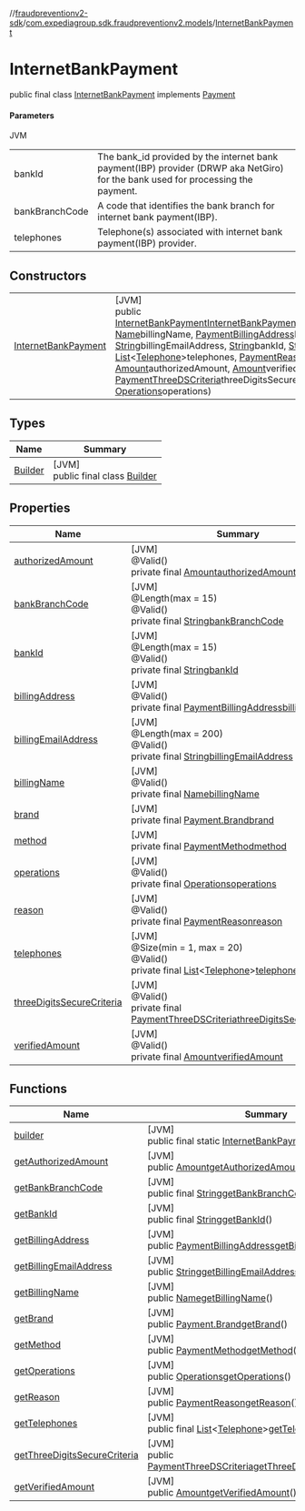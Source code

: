 //[fraudpreventionv2-sdk](../../../index.md)/[com.expediagroup.sdk.fraudpreventionv2.models](../index.md)/[InternetBankPayment](index.md)

# InternetBankPayment

public final class [InternetBankPayment](index.md) implements [Payment](../-payment/index.md)

#### Parameters

JVM

| | |
|---|---|
| bankId | The bank_id provided by the internet bank payment(IBP) provider (DRWP aka NetGiro) for the bank used for processing the payment. |
| bankBranchCode | A code that identifies the bank branch for internet bank payment(IBP). |
| telephones | Telephone(s) associated with internet bank payment(IBP) provider. |

## Constructors

| | |
|---|---|
| [InternetBankPayment](-internet-bank-payment.md) | [JVM]<br>public [InternetBankPayment](index.md)[InternetBankPayment](-internet-bank-payment.md)([Payment.Brand](../-payment/-brand/index.md)brand, [Name](../-name/index.md)billingName, [PaymentBillingAddress](../-payment-billing-address/index.md)billingAddress, [String](https://docs.oracle.com/javase/8/docs/api/java/lang/String.html)billingEmailAddress, [String](https://docs.oracle.com/javase/8/docs/api/java/lang/String.html)bankId, [String](https://docs.oracle.com/javase/8/docs/api/java/lang/String.html)bankBranchCode, [List](https://docs.oracle.com/javase/8/docs/api/java/util/List.html)&lt;[Telephone](../-telephone/index.md)&gt;telephones, [PaymentReason](../-payment-reason/index.md)reason, [Amount](../-amount/index.md)authorizedAmount, [Amount](../-amount/index.md)verifiedAmount, [PaymentThreeDSCriteria](../-payment-three-d-s-criteria/index.md)threeDigitsSecureCriteria, [Operations](../-operations/index.md)operations) |

## Types

| Name | Summary |
|---|---|
| [Builder](-builder/index.md) | [JVM]<br>public final class [Builder](-builder/index.md) |

## Properties

| Name | Summary |
|---|---|
| [authorizedAmount](index.md#1903244327%2FProperties%2F-173342751) | [JVM]<br>@Valid()<br>private final [Amount](../-amount/index.md)[authorizedAmount](index.md#1903244327%2FProperties%2F-173342751) |
| [bankBranchCode](index.md#1886083631%2FProperties%2F-173342751) | [JVM]<br>@Length(max = 15)<br>@Valid()<br>private final [String](https://docs.oracle.com/javase/8/docs/api/java/lang/String.html)[bankBranchCode](index.md#1886083631%2FProperties%2F-173342751) |
| [bankId](index.md#1313052227%2FProperties%2F-173342751) | [JVM]<br>@Length(max = 15)<br>@Valid()<br>private final [String](https://docs.oracle.com/javase/8/docs/api/java/lang/String.html)[bankId](index.md#1313052227%2FProperties%2F-173342751) |
| [billingAddress](index.md#912420609%2FProperties%2F-173342751) | [JVM]<br>@Valid()<br>private final [PaymentBillingAddress](../-payment-billing-address/index.md)[billingAddress](index.md#912420609%2FProperties%2F-173342751) |
| [billingEmailAddress](index.md#-1762858931%2FProperties%2F-173342751) | [JVM]<br>@Length(max = 200)<br>@Valid()<br>private final [String](https://docs.oracle.com/javase/8/docs/api/java/lang/String.html)[billingEmailAddress](index.md#-1762858931%2FProperties%2F-173342751) |
| [billingName](index.md#-1467958822%2FProperties%2F-173342751) | [JVM]<br>@Valid()<br>private final [Name](../-name/index.md)[billingName](index.md#-1467958822%2FProperties%2F-173342751) |
| [brand](index.md#1228011353%2FProperties%2F-173342751) | [JVM]<br>private final [Payment.Brand](../-payment/-brand/index.md)[brand](index.md#1228011353%2FProperties%2F-173342751) |
| [method](index.md#-563371751%2FProperties%2F-173342751) | [JVM]<br>private final [PaymentMethod](../-payment-method/index.md)[method](index.md#-563371751%2FProperties%2F-173342751) |
| [operations](index.md#1735341550%2FProperties%2F-173342751) | [JVM]<br>@Valid()<br>private final [Operations](../-operations/index.md)[operations](index.md#1735341550%2FProperties%2F-173342751) |
| [reason](index.md#-1585306346%2FProperties%2F-173342751) | [JVM]<br>@Valid()<br>private final [PaymentReason](../-payment-reason/index.md)[reason](index.md#-1585306346%2FProperties%2F-173342751) |
| [telephones](index.md#-2071930293%2FProperties%2F-173342751) | [JVM]<br>@Size(min = 1, max = 20)<br>@Valid()<br>private final [List](https://docs.oracle.com/javase/8/docs/api/java/util/List.html)&lt;[Telephone](../-telephone/index.md)&gt;[telephones](index.md#-2071930293%2FProperties%2F-173342751) |
| [threeDigitsSecureCriteria](index.md#1616199046%2FProperties%2F-173342751) | [JVM]<br>@Valid()<br>private final [PaymentThreeDSCriteria](../-payment-three-d-s-criteria/index.md)[threeDigitsSecureCriteria](index.md#1616199046%2FProperties%2F-173342751) |
| [verifiedAmount](index.md#1505769626%2FProperties%2F-173342751) | [JVM]<br>@Valid()<br>private final [Amount](../-amount/index.md)[verifiedAmount](index.md#1505769626%2FProperties%2F-173342751) |

## Functions

| Name | Summary |
|---|---|
| [builder](builder.md) | [JVM]<br>public final static [InternetBankPayment.Builder](-builder/index.md)[builder](builder.md)() |
| [getAuthorizedAmount](get-authorized-amount.md) | [JVM]<br>public [Amount](../-amount/index.md)[getAuthorizedAmount](get-authorized-amount.md)() |
| [getBankBranchCode](get-bank-branch-code.md) | [JVM]<br>public final [String](https://docs.oracle.com/javase/8/docs/api/java/lang/String.html)[getBankBranchCode](get-bank-branch-code.md)() |
| [getBankId](get-bank-id.md) | [JVM]<br>public final [String](https://docs.oracle.com/javase/8/docs/api/java/lang/String.html)[getBankId](get-bank-id.md)() |
| [getBillingAddress](get-billing-address.md) | [JVM]<br>public [PaymentBillingAddress](../-payment-billing-address/index.md)[getBillingAddress](get-billing-address.md)() |
| [getBillingEmailAddress](get-billing-email-address.md) | [JVM]<br>public [String](https://docs.oracle.com/javase/8/docs/api/java/lang/String.html)[getBillingEmailAddress](get-billing-email-address.md)() |
| [getBillingName](get-billing-name.md) | [JVM]<br>public [Name](../-name/index.md)[getBillingName](get-billing-name.md)() |
| [getBrand](get-brand.md) | [JVM]<br>public [Payment.Brand](../-payment/-brand/index.md)[getBrand](get-brand.md)() |
| [getMethod](get-method.md) | [JVM]<br>public [PaymentMethod](../-payment-method/index.md)[getMethod](get-method.md)() |
| [getOperations](get-operations.md) | [JVM]<br>public [Operations](../-operations/index.md)[getOperations](get-operations.md)() |
| [getReason](get-reason.md) | [JVM]<br>public [PaymentReason](../-payment-reason/index.md)[getReason](get-reason.md)() |
| [getTelephones](get-telephones.md) | [JVM]<br>public final [List](https://docs.oracle.com/javase/8/docs/api/java/util/List.html)&lt;[Telephone](../-telephone/index.md)&gt;[getTelephones](get-telephones.md)() |
| [getThreeDigitsSecureCriteria](get-three-digits-secure-criteria.md) | [JVM]<br>public [PaymentThreeDSCriteria](../-payment-three-d-s-criteria/index.md)[getThreeDigitsSecureCriteria](get-three-digits-secure-criteria.md)() |
| [getVerifiedAmount](get-verified-amount.md) | [JVM]<br>public [Amount](../-amount/index.md)[getVerifiedAmount](get-verified-amount.md)() |
